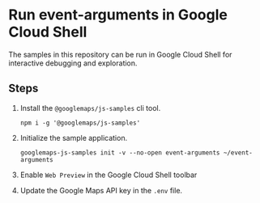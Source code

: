 # Run event-arguments in Google Cloud Shell

The samples in this repository can be run in Google Cloud Shell for interactive debugging and exploration.

## Steps

1. Install the `@googlemaps/js-samples` cli tool.

    ```
    npm i -g '@googlemaps/js-samples'
    ```
1. Initialize the sample application. 
    ```
    googlemaps-js-samples init -v --no-open event-arguments ~/event-arguments
    ```
1. Enable `Web Preview` in the Google Cloud Shell toolbar
1. Update the Google Maps API key in the `.env` file.
